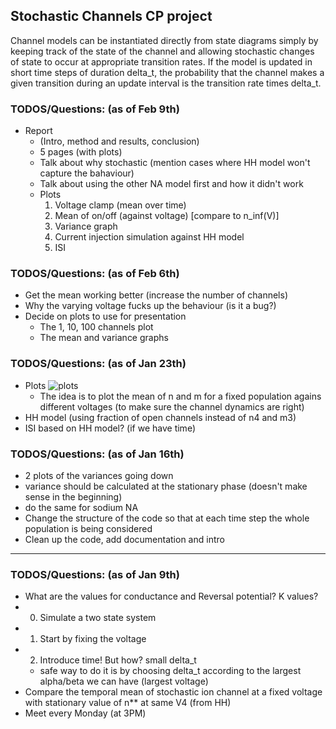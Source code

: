 ## Stochastic Channels CP project

Channel models can be instantiated directly
from state diagrams simply by keeping track of the state of the channel
and allowing stochastic changes of state to occur at appropriate transition
rates. If the model is updated in short time steps of duration delta_t, the probability that the channel makes a given transition during an update interval
is the transition rate times delta_t.

### TODOS/Questions: (as of Feb 9th)

- Report
  - (Intro, method and results, conclusion)
  - 5 pages (with plots)
  - Talk about why stochastic (mention cases where HH model won't capture the bahaviour)
  - Talk about using the other NA model first and how it didn't work
  - Plots
    1. Voltage clamp (mean over time)
    2. Mean of on/off (against voltage) [compare to n_inf(V)]
    3. Variance graph
    4. Current injection simulation against HH model
    5. ISI

### TODOS/Questions: (as of Feb 6th)
- Get the mean working better (increase the number of channels)
- Why the varying voltage fucks up the behaviour (is it a bug?)
- Decide on plots to use for presentation
  - The 1, 10, 100 channels plot
  - The mean and variance graphs

### TODOS/Questions: (as of Jan 23th)
- Plots 
  ![plots](https://user-images.githubusercontent.com/10937709/214603721-7174aad6-33af-45c7-8841-a979634b420f.jpg)
  - The idea is to plot the mean of n and m for a fixed population agains different voltages (to make sure the channel dynamics are right)
- HH model (using fraction of open channels instead of n4 and m3)
- ISI based on HH model? (if we have time)

### TODOS/Questions: (as of Jan 16th)
- 2 plots of the variances going down
- variance should be calculated at the stationary phase (doesn't make sense in the beginning)
- do the same for sodium NA
- Change the structure of the code so that at each time step the whole population is being considered
- Clean up the code, add documentation and intro


---------------------------------------------
### TODOS/Questions: (as of Jan 9th)
- What are the values for conductance and Reversal potential? K values?
- 0) Simulate a two state system
- 1) Start by fixing the voltage
- 2) Introduce time! But how? small delta_t
  - safe way to do it is by choosing delta_t 
    according to the largest alpha/beta we can have 
    (largest voltage)
- Compare the temporal mean of stochastic ion channel
  at a fixed voltage with stationary value of n** at same V4 (from HH)
- Meet every Monday (at 3PM)

